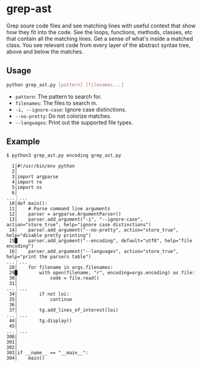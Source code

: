 # grep-ast

Grep soure code files and see matching lines with
useful context that show how they fit into the code.
See the loops, functions, methods, classes, etc
that contain all the matching lines.
Get a sense of what's inside a matched class.
You see relevant code from every layer of the
abstract syntax tree, above and below the matches.


## Usage

```bash
python grep_ast.py [pattern] [filenames...]
```

- `pattern`: The pattern to search for.
- `filenames`: The files to search in.
- `-i, --ignore-case`: Ignore case distinctions.
- `--no-pretty`: Do not colorize matches.
- `--languages`: Print out the supported file types.

## Example


```
$ python3 grep_ast.py encoding grep_ast.py

  1│#!/usr/bin/env python
  2│
  3│import argparse
  4│import re
  5│import os
  6│
...⋮...
 10│def main():
 11│    # Parse command line arguments
 12│    parser = argparse.ArgumentParser()
 13│    parser.add_argument("-i", "--ignore-case", action="store_true", help="ignore case distinctions")
 14│    parser.add_argument("--no-pretty", action="store_true", help="disable pretty printing")
 15█    parser.add_argument("--encoding", default="utf8", help="file encoding")
 16│    parser.add_argument("--languages", action="store_true", help="print the parsers table")
...⋮...
 28│    for filename in args.filenames:
 29█        with open(filename, "r", encoding=args.encoding) as file:
 30│            code = file.read()
 31│
...⋮...
 34│        if not loi:
 35│            continue
 36│
 37│        tg.add_lines_of_interest(loi)
...⋮...
 44│        tg.display()
 45│
...⋮...
300│
301│
302│
303│if __name__ == "__main__":
304│    main()
```